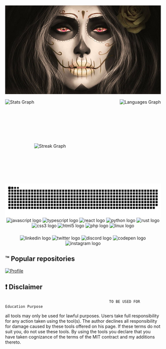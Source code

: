 <!--- Picture --->
<p align="center">
<img src="https://github.com/leducax/leducax/blob/main/santamuerte.jpg" />
  </p align="center">
<!--- Stat Github --->
<img align="left" width="auto" height="150" alt="Stats Graph" src="https://github-readme-stats.vercel.app/api?username=leducax&hide_title=false&hide_rank=false&show_icons=true&include_all_commits=true&count_private=true&disable_animations=false&theme=radical&locale=en&hide_border=false&order=1">
<img align="right" width="auto" height="125" alt="Languages Graph" src="https://github-readme-stats.vercel.app/api/top-langs?username=leducax&locale=en&hide_title=false&layout=compact&card_width=320&langs_count=12&theme=moltack&hide_border=false&order=2">
<br>
<br>
<br>
<br>

###

<br>
<br>
<br>
<img align="left" width="auto" height="130" alt="Streak Graph" src="https://streak-stats.demolab.com?user=leducax&locale=en&mode=daily&theme=blue-green&hide_border=false&border_radius=35&order=3">
<img align="right" width="auto" height="110" alt="Snake" src="https://github.com/leducax/leducax/raw/output/github-contribution-grid-snake.svg"/>
<br>
<br>
<br>
<br>

###

<br>
<br>
<br>
<img align="center" width="" height="" alt="" src="https://github-profile-summary-cards.vercel.app/api/cards/profile-details?username=leducax&theme=tokyonight">
<br>
<!--- Languages Github --->
<div align="center">
  <img src="https://cdn.jsdelivr.net/gh/devicons/devicon/icons/javascript/javascript-original.svg" height="40" width="52" alt="javascript logo"  />
  <img src="https://cdn.jsdelivr.net/gh/devicons/devicon/icons/typescript/typescript-original.svg" height="40" width="52" alt="typescript logo"  />
  <img src="https://cdn.jsdelivr.net/gh/devicons/devicon/icons/react/react-original.svg" height="40" width="52" alt="react logo"  />
  <img src="https://cdn.jsdelivr.net/gh/devicons/devicon/icons/python/python-original.svg" height="40" width="52" alt="python logo"  />
  <img src="https://cdn.jsdelivr.net/gh/devicons/devicon/icons/rust/rust-plain.svg" height="40" width="52" alt="rust logo"  />
  <img src="https://cdn.jsdelivr.net/gh/devicons/devicon/icons/css3/css3-original.svg" height="40" width="52" alt="css3 logo"  />
  <img src="https://cdn.jsdelivr.net/gh/devicons/devicon/icons/html5/html5-original.svg" height="40" width="52" alt="html5 logo"  />
  <img src="https://cdn.jsdelivr.net/gh/devicons/devicon/icons/php/php-original.svg" height="40" width="52" alt="php logo"  />
  <img src="https://cdn.jsdelivr.net/gh/devicons/devicon/icons/linux/linux-original.svg" height="40" width="52" alt="linux logo"  />
</div>

###
<!--- Social Github --->
<div align="center">
  <img src="https://raw.githubusercontent.com/maurodesouza/profile-readme-generator/master/src/assets/icons/social/linkedin/default.svg" width="52" height="40" alt="linkedin logo"  />
  <img src="https://raw.githubusercontent.com/maurodesouza/profile-readme-generator/master/src/assets/icons/social/twitter/default.svg" width="52" height="40" alt="twitter logo"  />
  <img src="https://raw.githubusercontent.com/maurodesouza/profile-readme-generator/master/src/assets/icons/social/discord/default.svg" width="52" height="40" alt="discord logo"  />
  <img src="https://raw.githubusercontent.com/maurodesouza/profile-readme-generator/master/src/assets/icons/social/codepen/default.svg" width="52" height="40" alt="codepen logo"  />
  <img src="https://raw.githubusercontent.com/maurodesouza/profile-readme-generator/master/src/assets/icons/social/instagram/default.svg" width="52" height="40" alt="instagram logo"  />
</div>

## :tm: Popular repositories

[![Profile](https://github-readme-stats.vercel.app/api/pin/?username=leducax&repo=leducax&hide=_border=true&title_color=EF48E5&icon_color=0ff54c&text_color=c9d1d9&bg_color=0d1117&show_icons=true;count_private=true&amp;include_all_commits=true)](https://github.com/leducax/leducax)

## :exclamation: Disclaimer
                                                   TO BE USED FOR Education Purpose

all tools may only be used for lawful purposes. Users take full responsibility for any action taken using the tool(s). The author declines all responsibility for damage caused by these tools offered on his page. If these terms do not suit you, do not use these tools.
By using the tools you declare that you have taken cognizance of the terms of the MIT contract and my additions thereto.
